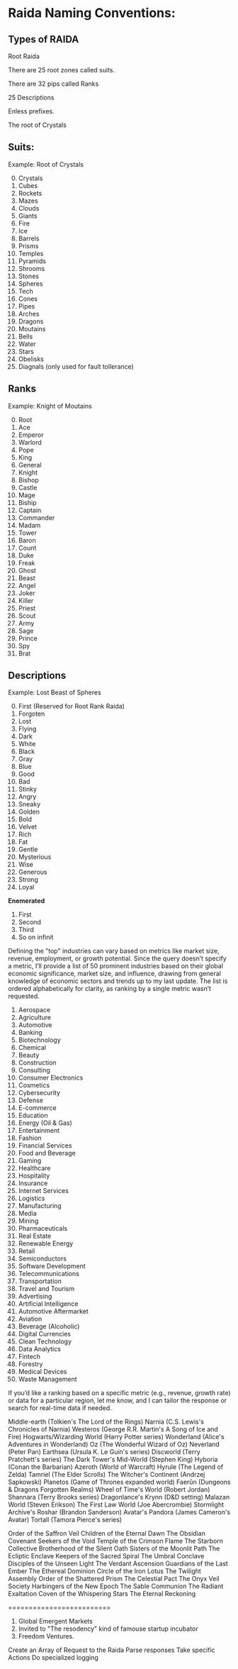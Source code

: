 # Raida Naming Conventions: 


## Types of RAIDA
Root Raida


There are 25 root zones called suits. 

There are 32 pips called Ranks

25 Descriptions

Enless prefixes. 


The root of Crystals

## **Suits:**
Example: Root of Crystals

0. Crystals
1. Cubes
2. Rockets
3. Mazes
4. Clouds
5. Giants
6. Fire
7. Ice
8. Barrels
9. Prisms
10. Temples
11. Pyramids
12. Shrooms
13. Stones
14. Spheres
15. Tech
16. Cones
17. Pipes
18. Arches
19. Dragons
20. Moutains
21. Bells
22. Water
23. Stars
24. Obelisks
25. Diagnals (only used for fault tollerance)

## **Ranks**

Example: Knight of Moutains

0. Root
1. Ace
2. Emperor
3. Warlord
4. Pope
5. King
6. General
7. Knight
8. Bishop
9. Castle
10. Mage
11. Biship
12. Captain
13. Commander
14. Madam
15. Tower
16. Baron
17. Count
18. Duke
19. Freak
20. Ghost
21. Beast
22. Angel
23. Joker
24. Killer
25. Priest
26. Scout
27. Army
28. Sage
29. Prince
30. Spy
31. Brat

## **Descriptions**
Example: Lost Beast of Spheres

0. First (Reserved for Root Rank Raida)
1. Forgoten
2. Lost
3. Flying
4. Dark
5. White
6. Black
7. Gray
8. Blue
9. Good
10. Bad
11. Stinky
12. Angry
13. Sneaky
14. Golden
15. Bold
16. Velvet
17. Rich
18. Fat
19. Gentle
20. Mysterious
21. Wise
22. Generous
23. Strong
24. Loyal

**Enemerated**
1. First
2. Second
3. Third
4. So on infinit





Defining the "top" industries can vary based on metrics like market size, revenue, employment, or growth potential. Since the query doesn’t specify a metric, I’ll provide a list of 50 prominent industries based on their global economic significance, market size, and influence, drawing from general knowledge of economic sectors and trends up to my last update. The list is ordered alphabetically for clarity, as ranking by a single metric wasn’t requested.

1. Aerospace
2. Agriculture
3. Automotive
4. Banking
5. Biotechnology
6. Chemical
7. Beauty
8. Construction
9. Consulting
10. Consumer Electronics
11. Cosmetics
12. Cybersecurity
13. Defense
14. E-commerce
15. Education
16. Energy (Oil & Gas)
17. Entertainment
18. Fashion
19. Financial Services
20. Food and Beverage
21. Gaming
22. Healthcare
23. Hospitality
24. Insurance
25. Internet Services
26. Logistics
27. Manufacturing
28. Media
29. Mining
30. Pharmaceuticals
31. Real Estate
32. Renewable Energy
33. Retail
34. Semiconductors
35. Software Development
36. Telecommunications
37. Transportation
38. Travel and Tourism
39. Advertising
40. Artificial Intelligence
41. Automotive Aftermarket
42. Aviation
43. Beverage (Alcoholic)
44. Digital Currencies
45. Clean Technology
46. Data Analytics
47. Fintech
48. Forestry
49. Medical Devices
50. Waste Management

If you’d like a ranking based on a specific metric (e.g., revenue, growth rate) or data for a particular region, let me know, and I can tailor the response or search for real-time data if needed.


Middle-earth (Tolkien's The Lord of the Rings)
Narnia (C.S. Lewis's Chronicles of Narnia)
Westeros (George R.R. Martin's A Song of Ice and Fire)
Hogwarts/Wizarding World (Harry Potter series)
Wonderland (Alice's Adventures in Wonderland)
Oz (The Wonderful Wizard of Oz)
Neverland (Peter Pan)
Earthsea (Ursula K. Le Guin's series)
Discworld (Terry Pratchett's series)
The Dark Tower's Mid-World (Stephen King)
Hyboria (Conan the Barbarian)
Azeroth (World of Warcraft)
Hyrule (The Legend of Zelda)
Tamriel (The Elder Scrolls)
The Witcher's Continent (Andrzej Sapkowski)
Planetos (Game of Thrones expanded world)
Faerûn (Dungeons & Dragons Forgotten Realms)
Wheel of Time's World (Robert Jordan)
Shannara (Terry Brooks series)
Dragonlance's Krynn (D&D setting)
Malazan World (Steven Erikson)
The First Law World (Joe Abercrombie)
Stormlight Archive's Roshar (Brandon Sanderson)
Avatar's Pandora (James Cameron's Avatar)
Tortall (Tamora Pierce's series)


Order of the Saffron Veil
Children of the Eternal Dawn
The Obsidian Covenant
Seekers of the Void
Temple of the Crimson Flame
The Starborn Collective
Brotherhood of the Silent Oath
Sisters of the Moonlit Path
The Ecliptic Enclave
Keepers of the Sacred Spiral
The Umbral Conclave
Disciples of the Unseen Light
The Verdant Ascension
Guardians of the Last Ember
The Ethereal Dominion
Circle of the Iron Lotus
The Twilight Assembly
Order of the Shattered Prism
The Celestial Pact
The Onyx Veil Society
Harbingers of the New Epoch
The Sable Communion
The Radiant Exaltation
Coven of the Whispering Stars
The Eternal Reckoning

=========================

1. Global Emergent Markets
2. Invited to "The resodency" kind of famouse startup incubator
3. Freedom Ventures. 

Create an Array of Request to the Raida
Parse responses
Take specific Actions
Do specialized logging
